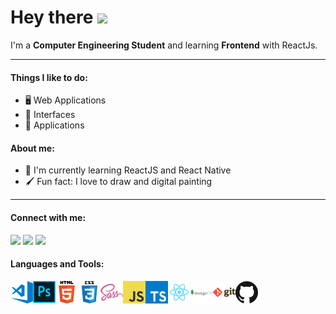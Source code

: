 # Hey there <img src="https://media.giphy.com/media/hvRJCLFzcasrR4ia7z/giphy.gif" width="30px"> 

I'm a **Computer Engineering Student** and learning **Frontend** with ReactJs.

---
#### Things I like to do:
- 🖥 Web Applications
- 🎨 Interfaces
- 📱 Applications

#### About me:
- 🌱 I'm currently learning ReactJS and React Native
- 🖌 Fun fact: I love to draw and digital painting
---

#### Connect with me:
<div>
<a href="https://linkedin.com/in/elienai-soares"><img src="https://img.shields.io/badge/linkedin-0077B5.svg?style=for-the-badge&logo=linkedin&logoColor=white"></a>
<a href="https://twitter.com/ElienaiSoares07"><img src="https://img.shields.io/badge/twitter-00ACEE.svg?style=for-the-badge&logo=twitter&logoColor=white"></a>
<a href="mailto:elienay.soares07@gmail.com"><img src="https://img.shields.io/badge/e‑mail-D14836.svg?style=for-the-badge&logo=GMail&logoColor=white"></a>
</div>


#### Languages and Tools:
<div>
<img align="left"  alt="Visual Studio Code" width="36px" src="https://raw.githubusercontent.com/NaySoares/NaySoares/main/img/visual-studio-code.png" />
<img align="left"  alt="Photoshop" width="36px" src="https://raw.githubusercontent.com/NaySoares/NaySoares/main/img/ps.png" />
<img align="left" alt="HTML5" width="36px" src="https://raw.githubusercontent.com/NaySoares/NaySoares/main/img/html.png" />
<img align="left" alt="CSS3" width="36px" src="https://raw.githubusercontent.com/NaySoares/NaySoares/main/img/css.png" />
<img align="left" alt="Sass" width="36px" src="https://raw.githubusercontent.com/NaySoares/NaySoares/main/img/sass.png" />
<img align="left" alt="JavaScript" width="36px" src="https://raw.githubusercontent.com/NaySoares/NaySoares/main/img/javascript.png" />
<img align="left" alt="TypeScript" width="36px" src="https://raw.githubusercontent.com/NaySoares/NaySoares/main/img/ts.png" />
<img align="left" alt="React" width="36px" src="https://raw.githubusercontent.com/NaySoares/NaySoares/main/img/react.png" />
<img align="left" alt="MongoDB" width="36px" src="https://raw.githubusercontent.com/NaySoares/NaySoares/main/img/mongodb.png" />
<img align="left" alt="Git" width="36px" src="https://raw.githubusercontent.com/NaySoares/NaySoares/main/img/git.png" />
<img align="left" alt="GitHub" width="36px" src="https://raw.githubusercontent.com/NaySoares/NaySoares/main/img/github.png" />
</div>
